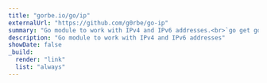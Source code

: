 ```yaml
---
title: "gorbe.io/go/ip"
externalUrl: "https://github.com/g0rbe/go-ip"
summary: "Go module to work with IPv4 and IPv6 addresses.<br>`go get gorbe.io/go/ip`"
description: "Go module to work with IPv4 and IPv6 addresses"
showDate: false
_build:
  render: "link"
  list: "always"
---
```

